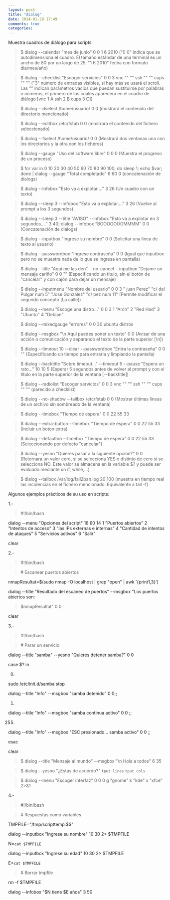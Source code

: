 ```yaml
---
layout: post
title: "dialog"
date: 2014-01-28 17:49
comments: true
categories: 
---
```

Muestra cuadros de diálogo para scripts

>$ dialog --calendar "mes de junio" 0 0 1 6 2010  ("0 0" indica que se autodimensiona el cuadro. El tamaño estándar de una terminal es un ancho de 80 por un largo de 25. "1 6 2010" fecha con formato dia/mes/año) 

>$ dialog --checklist "Escoger servicios" 0 0 3 vnc "" "" ssh "" "" cups "" "" ("3" numero de entradas visibles, si hay más se usará el scroll. Las "" indican parámetros vacios que puedan sustituirse por palabras o números, el primero de los cuales aparecerá en el cuadro de diálogo [vnc 1 A ssh 2 B cups 3 C]) 

>$ dialog --dselect /home/usuario/ 0 0  (mostrará el contenido del directorio mencionado) 

>$ dialog --editbox /etc/fstab 0 0   (mostrará el contenido del fichero seleccionado) 

>$ dialog --fselect /home/usuario/ 0 0  (Mostrará dos ventanas una con los directorios y la otra con los ficheros) 

>$ dialog --gauge "Uso del software libre" 0 0 0  (Muestra el progreso de un proceso) 

>$ for var in 0 10 20 30 40 50 60 70 80 90 100; do sleep 1; echo $var; done | dialog --gauge "Total completado" 6 60 0 (concatenación de dialogs) 

>$ dialog --infobox "Esto va a explotar...." 3 26  (Un cuadro con un texto) 

>$ dialog --sleep 3 --infobox "Esto va a explotar...." 3 26 (Vuelve al prompt a los 3 segundos) 

>$ dialog --sleep 3 --title "AVISO" --infobox "Esto va a explotar en 3 segundos...." 3 40; dialog --infobox "BOOOOOOOMMMM" 0 0 (Concatenación de dialogs) 

>$ dialog --inputbox "Ingrese su nombre" 0 0 (Solicitar una linea de texto al usuario) 

>$ dialog --passwordbox "Ingrese contraseña" 0 0 (Igual que inputbox pero no se muestra nada de lo que se ingresa en pantalla) 

>$ dialog --title "Aquí me las den" --no-cancel --inputbox "Dejame un mensaje cariño" 0 0 ""  (Especificando un título, sin el botón de "cancelar" y con cajón para dejar un mensaje) 

>$ dialog --inputmenu "Nombre del usuario" 0 0 3 " juan Perez" "c/ del Pulgar num 5" "Jose Gonzalez" "c/ pez num 11"  (Permite modificar el segundo concepto [La calle]) 

>$ dialog --menu "Escoge una distro..." 0 0 3 1 "Arch" 2 "Red Had" 3 "Ubuntu" 4 "Debian" 

>$ dialog --mixedgauge "errores" 0 0 30 ubuntu distros 

>$ dialog --msgbox "\n Aquí puedes poner un texto" 0 0   (Avisar de una acción o comunicación y separando el texto de la parte superior [\n]) 

>$ dialog --timeout 10 --clear --passwordbox "Entra la contraseña" 0 0 ""  (Especificando un tiempo para entrarla y limpiando la pantalla) 

>$ dialog --backtitle "Sobre timeout..." --timeout 5 --pause "Espera un rato..." 10 10 5   (Esperar 5 segundos antes de volver al prompt y con el título en la parte superior de la ventana [--backtitle]) 

>$ dialog --radiolist "Escoger servicios" 0 0 3 vnc "" "" ssh "" "" cups "" ""  (parecido a checklist) 

>$ dialog --no-shadow --tailbox /etc/fstab 0 0   (Mostrar últimas lineas de un archivo sin sombreado de la ventana) 

>$ dialog --timebox "Tiempo de espera" 0 0 22 55 33 

>$ dialog --extra-button --timebox "Tiempo de espera" 0 0 22 55 33  (Incluir un boton extra) 

>$ dialog --defaultno --timebox "Tiempo de espera" 0 0 22 55 33  (Seleccionando por defecto "cancelar") 

>$ dialog --yesno "Quieres pasar a la siguiente opción?" 0 0 (Retornara un valor cero, si se selecciona YES o distinto de cero si se selecciona NO. Este valor se almacena en la variable $? y puede ser evaluado mediante un if, while,...) 

>$ dialog --tailbox /var/log/fail2ban.log 20 100 (muestra en tiempo real las incidencias en el fichero mencionado. Equivalente a tail -f)

Algunos ejemplos prácticos de su uso en scripts: 

1.-

>\#!/bin/bash 

dialog --menu "Opciones del script" 16 60 14 1 "Puertos abiertos" 2 "Intentos de acceso" 3 "las IPs externas e internas" 4 "Cantidad de intentos de ataques" 5 "Servicios activos" 6 "Salir" 

clear 

2.-

>\#!/bin/bash 

>\# Escanear puertos abiertos 

nmapResultat=$(sudo nmap -O localhost | grep "open" | awk '{print$1,$3}') 

dialog --title "Resultado del escaneo de puertos" --msgbox "Los puertos abiertos son: 

>$nmapResultat" 0 0 

clear 

3.-

>\#!/bin/bash 

>\# Parar un servicio 

dialog --title "samba" --yesno "Quieres detener samba?" 0 0       

case $? in 

0) 

sudo /etc/init.d/samba stop 

dialog --title "Info" --msgbox "samba detenido" 0 0;; 

1) 

dialog --title "Info" --msgbox "samba continua activo" 0 0 ;; 

255) 

dialog --title "Info" --msgbox "ESC presionado... samba activo" 0 0 ;; 

esac 

clear 

>$ dialog --title "Mensaje al mundo" --msgbox "\n      Hola a todos" 6 35

>$ dialog --yesno "¿Estás de acuerdo?" `tput lines` `tput cols`

>$ dialog --menu "Escoger interfaz" 0 0 0 g "gnome" k "kde" x "xfce" 2>&1

4.-

>\#!/bin/bash 

>\# Respuestas  como variables

TMPFILE="/tmp/scripttemp.$$" 

dialog --inputbox "Ingrese su nombre" 10 30 2> $TMPFILE 

N=`cat $TMPFILE` 

dialog --inputbox "Ingrese su edad" 10 30 2> $TMPFILE 

E=`cat $TMPFILE` 

>\# Borrar tmpfile 

rm -f $TMPFILE 

dialog --infobox "$N tiene $E años" 3 50 

